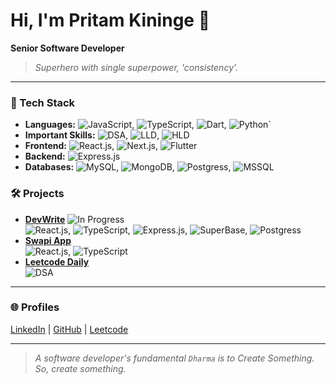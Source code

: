 # Hi, I'm Pritam Kininge 👋

**Senior Software Developer**

> _Superhero with single superpower, 'consistency'._
---

### 🚀 Tech Stack
- **Languages:** ![JavaScript](https://img.shields.io/badge/JavaScript-gray?logo=javascript), ![TypeScript](https://img.shields.io/badge/TypeScript-gray?logo=typescript), ![Dart](https://img.shields.io/badge/Dart-gray?logo=dart), ![Python](https://img.shields.io/badge/Python-gray?logo=python)`
- **Important Skills:** ![DSA](https://img.shields.io/badge/DSA-gray?logo=dsa), ![LLD](https://img.shields.io/badge/LLD-gray?logo=lld), ![HLD](https://img.shields.io/badge/HLD-gray?logo=hld)
- **Frontend:** ![React.js](https://img.shields.io/badge/React.js-gray?logo=react), ![Next.js](https://img.shields.io/badge/Next_.js-gray?logo=next), ![Flutter](https://img.shields.io/badge/flutter-gray?logo=flutter)
- **Backend:** ![Express.js](https://img.shields.io/badge/Express.js-gray?logo=express)
- **Databases:** ![MySQL](https://img.shields.io/badge/MySQL-gray?logo=mysql), ![MongoDB](https://img.shields.io/badge/MongoDB-gray?logo=mongodb), ![Postgress](https://img.shields.io/badge/Postgress-gray?logo=postgress), ![MSSQL](https://img.shields.io/badge/MSSQL-gray?logo=mssql)

### 🛠️ Projects
- [**DevWrite**](https://github.com/kininge/devwrite) ![In Progress](https://img.shields.io/badge/In_Progress-yellow?logo=progress)   
  ![React.js](https://img.shields.io/badge/React.js-gray?logo=react), ![TypeScript](https://img.shields.io/badge/TypeScript-gray?logo=typescript), ![Express.js](https://img.shields.io/badge/Express.js-gray?logo=express), ![SuperBase](https://img.shields.io/badge/SuperBase-gray?logo=superbase), ![Postgress](https://img.shields.io/badge/Postgress-gray?logo=postgress)
- [**Swapi App**](https://github.com/kininge/swapi-app)   
  ![React.js](https://img.shields.io/badge/React.js-gray?logo=react), ![TypeScript](https://img.shields.io/badge/TypeScript-gray?logo=typescript)
- [**Leetcode Daily**](https://github.com/kininge/leetcode-daily)   
  ![DSA](https://img.shields.io/badge/DSA-gray?logo=dsa)

---

### 🌐 Profiles

[LinkedIn](https://linkedin.com/in/pritam-kininge)  |  [GitHub](https://github.com/kininge)  |  [Leetcode](https://leetcode.com/u/kininge007/)

---

> _A software developer's fundamental `Dharma` is to Create Something. So, create something._  

